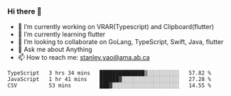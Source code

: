 ### Hi there 👋

- 🔭 I’m currently working on VRAR(Typescript) and Clipboard(flutter) 
- 🌱 I’m currently learning flutter
- 👯 I’m looking to collaborate on GoLang, TypeScript, Swift, Java, flutter
- 💬 Ask me about Anything
- 📫 How to reach me: stanley.yao@ama.ab.ca


<!--START_SECTION:waka-->
```text
TypeScript   3 hrs 34 mins   ██████████████▒░░░░░░░░░░   57.82 % 
JavaScript   1 hr 41 mins    ██████▓░░░░░░░░░░░░░░░░░░   27.28 % 
CSV          53 mins         ███▓░░░░░░░░░░░░░░░░░░░░░   14.55 % 
```
<!--END_SECTION:waka-->
